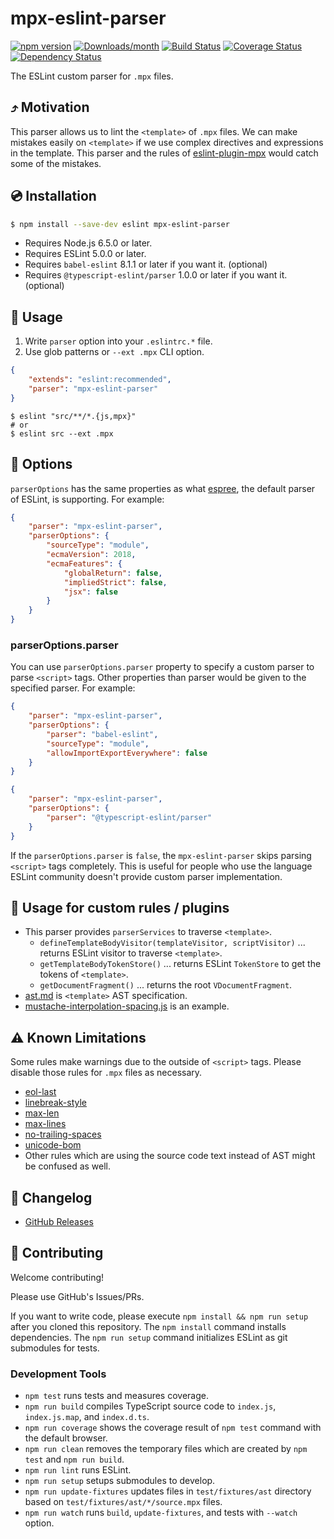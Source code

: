 # mpx-eslint-parser

[![npm version](https://img.shields.io/npm/v/mpx-eslint-parser.svg)](https://www.npmjs.com/package/mpx-eslint-parser)
[![Downloads/month](https://img.shields.io/npm/dm/mpx-eslint-parser.svg)](http://www.npmtrends.com/mpx-eslint-parser)
[![Build Status](https://github.com/pagnkelly/mpx-eslint-parser/workflows/CI/badge.svg)](https://github.com/pagnkelly/mpx-eslint-parser/actions)
[![Coverage Status](https://codecov.io/gh/pagnkelly/mpx-eslint-parser/branch/master/graph/badge.svg)](https://codecov.io/gh/pagnkelly/mpx-eslint-parser)
[![Dependency Status](https://david-dm.org/pagnkelly/mpx-eslint-parser.svg)](https://david-dm.org/pagnkelly/mpx-eslint-parser)

The ESLint custom parser for `.mpx` files.

## ⤴️ Motivation

This parser allows us to lint the `<template>` of `.mpx` files. We can make mistakes easily on `<template>` if we use complex directives and expressions in the template. This parser and the rules of [eslint-plugin-mpx](https://github.com/pagnkelly/eslint-plugin-mpx) would catch some of the mistakes.

## 💿 Installation

```bash
$ npm install --save-dev eslint mpx-eslint-parser
```

- Requires Node.js 6.5.0 or later.
- Requires ESLint 5.0.0 or later.
- Requires `babel-eslint` 8.1.1 or later if you want it. (optional)
- Requires `@typescript-eslint/parser` 1.0.0 or later if you want it. (optional)

## 📖 Usage

1. Write `parser` option into your `.eslintrc.*` file.
2. Use glob patterns or `--ext .mpx` CLI option.

```json
{
    "extends": "eslint:recommended",
    "parser": "mpx-eslint-parser"
}
```

```console
$ eslint "src/**/*.{js,mpx}"
# or
$ eslint src --ext .mpx
```

## 🔧 Options

`parserOptions` has the same properties as what [espree](https://github.com/eslint/espree#usage), the default parser of ESLint, is supporting.
For example:

```json
{
    "parser": "mpx-eslint-parser",
    "parserOptions": {
        "sourceType": "module",
        "ecmaVersion": 2018,
        "ecmaFeatures": {
            "globalReturn": false,
            "impliedStrict": false,
            "jsx": false
        }
    }
}
```

### parserOptions.parser

You can use `parserOptions.parser` property to specify a custom parser to parse `<script>` tags.
Other properties than parser would be given to the specified parser.
For example:

```json
{
    "parser": "mpx-eslint-parser",
    "parserOptions": {
        "parser": "babel-eslint",
        "sourceType": "module",
        "allowImportExportEverywhere": false
    }
}
```

```json
{
    "parser": "mpx-eslint-parser",
    "parserOptions": {
        "parser": "@typescript-eslint/parser"
    }
}
```

If the `parserOptions.parser` is `false`, the `mpx-eslint-parser` skips parsing `<script>` tags completely.
This is useful for people who use the language ESLint community doesn't provide custom parser implementation.

## 🎇 Usage for custom rules / plugins

- This parser provides `parserServices` to traverse `<template>`.
    - `defineTemplateBodyVisitor(templateVisitor, scriptVisitor)` ... returns ESLint visitor to traverse `<template>`.
    - `getTemplateBodyTokenStore()` ... returns ESLint `TokenStore` to get the tokens of `<template>`.
    - `getDocumentFragment()` ... returns the root `VDocumentFragment`.
- [ast.md](./docs/ast.md) is `<template>` AST specification.
- [mustache-interpolation-spacing.js](https://github.com/mpxjs/eslint-plugin-mpx/blob/b434ff99d37f35570fa351681e43ba2cf5746db3/lib/rules/mustache-interpolation-spacing.js) is an example.

## ⚠️ Known Limitations

Some rules make warnings due to the outside of `<script>` tags.
Please disable those rules for `.mpx` files as necessary.

- [eol-last](http://eslint.org/docs/rules/eol-last)
- [linebreak-style](http://eslint.org/docs/rules/linebreak-style)
- [max-len](http://eslint.org/docs/rules/max-len)
- [max-lines](http://eslint.org/docs/rules/max-lines)
- [no-trailing-spaces](http://eslint.org/docs/rules/no-trailing-spaces)
- [unicode-bom](http://eslint.org/docs/rules/unicode-bom)
- Other rules which are using the source code text instead of AST might be confused as well.

## 📰 Changelog

- [GitHub Releases](https://github.com/pagnkelly/mpx-eslint-parser/releases)

## 🍻 Contributing

Welcome contributing!

Please use GitHub's Issues/PRs.

If you want to write code, please execute `npm install && npm run setup` after you cloned this repository.
The `npm install` command installs dependencies.
The `npm run setup` command initializes ESLint as git submodules for tests.

### Development Tools

- `npm test` runs tests and measures coverage.
- `npm run build` compiles TypeScript source code to `index.js`, `index.js.map`, and `index.d.ts`.
- `npm run coverage` shows the coverage result of `npm test` command with the default browser.
- `npm run clean` removes the temporary files which are created by `npm test` and `npm run build`.
- `npm run lint` runs ESLint.
- `npm run setup` setups submodules to develop.
- `npm run update-fixtures` updates files in `test/fixtures/ast` directory based on `test/fixtures/ast/*/source.mpx` files.
- `npm run watch` runs `build`, `update-fixtures`, and tests with `--watch` option.
